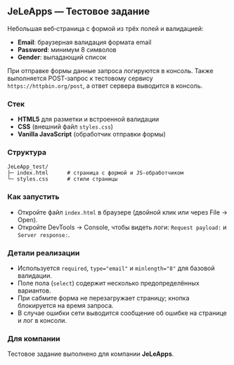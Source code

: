 ## JeLeApps — Тестовое задание

Небольшая веб‑страница с формой из трёх полей и валидацией:
- **Email**: браузерная валидация формата email
- **Password**: минимум 8 символов
- **Gender**: выпадающий список

При отправке формы данные запроса логируются в консоль. Также выполняется POST‑запрос к тестовому сервису `https://httpbin.org/post`, а ответ сервера выводится в консоль.

### Стек
- **HTML5** для разметки и встроенной валидации
- **CSS** (внешний файл `styles.css`)
- **Vanilla JavaScript** (обработчик отправки формы)

### Структура
```
JeLeApp_test/
├─ index.html      # страница с формой и JS-обработчиком
└─ styles.css      # стили страницы
```

### Как запустить
- Откройте файл `index.html` в браузере (двойной клик или через File → Open).
- Откройте DevTools → Console, чтобы видеть логи: `Request payload:` и `Server response:`.

### Детали реализации
- Используется `required`, `type="email"` и `minlength="8"` для базовой валидации.
- Поле пола (`select`) содержит несколько предопределённых вариантов.
- При сабмите форма не перезагружает страницу; кнопка блокируется на время запроса.
- В случае ошибки сети выводится сообщение об ошибке на странице и лог в консоли.

### Для компании
Тестовое задание выполнено для компании **JeLeApps**.


